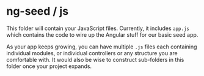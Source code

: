 # ng-seed / js
This folder will contain your JavaScript files. Currently, it includes `app.js` which contains the code to wire up the Angular stuff for our basic seed app. 
  
As your app keeps growing, you can have multiple `.js` files each containing individual modules, or individual controllers or any structure you are comfortable with. It would also be wise to construct sub-folders in this folder once your project expands.